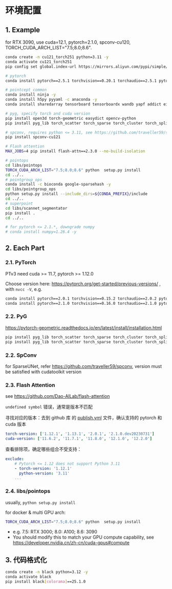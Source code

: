 # 环境配置

## 1. Example

for RTX 3090, use cuda=12.1, pytorch=2.1.0, spconv-cu120, TORCH_CUDA_ARCH_LIST="7.5;8.0;8.6".
```bash
conda create -n cu121_torch251 python=3.11 -y
conda activate cu121_torch251
pip config set global.index-url https://mirrors.aliyun.com/pypi/simple/

# pytorch
conda install pytorch==2.5.1 torchvision==0.20.1 torchaudio==2.5.1 pytorch-cuda=12.1 -c pytorch -c nvidia -y

# pointcept common
conda install ninja -y
conda install h5py pyyaml -c anaconda -y
conda install sharedarray tensorboard tensorboardx wandb yapf addict einops scipy plyfile termcolor timm ipykernel matplotlib -c conda-forge -y

# pyg, specify torch and cuda version
pip install open3d torch-geometric easydict opencv-python
pip install pyg_lib torch_scatter torch_sparse torch_cluster torch_spline_conv -f https://data.pyg.org/whl/torch-2.5.0+cu121.html

# spconv, requires python <= 3.11, see https://github.com/traveller59/spconv#prebuilt
pip install spconv-cu121

# Flash attention
MAX_JOBS=4 pip install flash-attn==2.3.0 --no-build-isolation

# pointops
cd libs/pointops
TORCH_CUDA_ARCH_LIST="7.5;8.0;8.6" python  setup.py install
cd ../..
# pointgroup_ops
conda install -c bioconda google-sparsehash -y
cd libs/pointgroup_ops
python setup.py install --include_dirs=${CONDA_PREFIX}/include
cd ../..
# superpoint
cd libs/scannet_segmentator
pip install .
cd ../..

# for pytorch <= 2.1.*, downgrade numpy
# conda install numpy=1.26.4 -y
```

## 2. Each Part

### 2.1. PyTorch

PTv3 need cuda >= 11.7, pytorch >= 1.12.0

Choose version here: https://pytorch.org/get-started/previous-versions/ , with `nvcc -V`, e.g.

```bash
conda install pytorch==2.0.1 torchvision==0.15.2 torchaudio==2.0.2 pytorch-cuda=11.7 -c pytorch -c nvidia -y
conda install pytorch==2.1.0 torchvision==0.16.0 torchaudio==2.1.0 pytorch-cuda=11.8 -c pytorch -c nvidia -y
```

### 2.2. PyG

https://pytorch-geometric.readthedocs.io/en/latest/install/installation.html

```bash
pip install pyg_lib torch_scatter torch_sparse torch_cluster torch_spline_conv -f https://data.pyg.org/whl/torch-2.0.0+cu117.html
pip install pyg_lib torch_scatter torch_sparse torch_cluster torch_spline_conv -f https://data.pyg.org/whl/torch-2.1.0+cu118.html
```

### 2.2. SpConv

for SparseUNet, refer https://github.com/traveller59/spconv, version must be satisfied with cudatoolkit version

### 2.3. Flash Attention

see https://github.com/Dao-AILab/flash-attention

`undefined symbol` 错误，通常是版本不匹配

寻找对应的版本：去到 github 库 的 [publish.yml](https://github.com/Dao-AILab/flash-attention/blob/v2.3.0/.github/workflows/publish.yml) 文件，确认支持的 pytorch 和 cuda 版本
```yml
torch-version: ['1.12.1', '1.13.1', '2.0.1', '2.1.0.dev20230731']
cuda-version: ['11.6.2', '11.7.1', '11.8.0', '12.1.0', '12.2.0']
```

查看排除项，确定哪些组合不受支持：
```yml
exclude:
    # Pytorch <= 1.12 does not support Python 3.11
    - torch-version: '1.12.1'
      python-version: '3.11'
    ...
```

### 2.4. libs/pointops

usually, `python setup.py install`

for docker & multi GPU arch:
```bash
TORCH_CUDA_ARCH_LIST="7.5;8.0;8.6" python  setup.py install
```
- e.g. 7.5: RTX 3000; 8.0: A100; 8.6: 3090
- You should modify this to match your GPU compute capability, see https://developer.nvidia.cn/zh-cn/cuda-gpus#compute

## 3. 代码格式化
```bash
conda create -n black python=3.12 -y
conda activate black
pip install black[colorama]==25.1.0
```